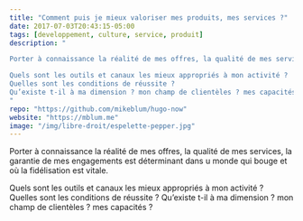 ```yaml
---
title: "Comment puis je mieux valoriser mes produits, mes services ?"
date: 2017-07-03T20:43:15-05:00
tags: [developpement, culture, service, produit]
description: "

Porter à connaissance la réalité de mes offres, la qualité de mes services, la garantie de mes engagements est déterminant dans u monde qui bouge et où la fidélisation est vitale.

Quels sont les outils et canaux les mieux appropriés à mon activité ?
Quelles sont les conditions de réussite ?
Qu’existe t-il à ma dimension ? mon champ de clientèles ? mes capacités ?
"
repo: "https://github.com/mikeblum/hugo-now"
website: "https://mblum.me"
image: "/img/libre-droit/espelette-pepper.jpg"
---
```





Porter à connaissance la réalité de mes offres, la qualité de mes services, la garantie de mes engagements est déterminant dans u monde qui bouge et où la fidélisation est vitale.

Quels sont les outils et canaux les mieux appropriés à mon activité ?
Quelles sont les conditions de réussite ?
Qu’existe t-il à ma dimension ? mon champ de clientèles ? mes capacités ?